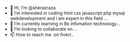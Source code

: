 - 👋 Hi, I’m @sherazraza
- 👀 I’m interested in  coding html css javascript php mysql webdevelopment and i am expert in this field ...
- 🌱 I’m currently learning  in Bs infomation technology...
- 💞️ I’m looking to collaborate on ...
- 📫 How to reach me .on fiverr..

<!---
sherazraza/sherazraza is a ✨ special ✨ repository because its `README.md` (this file) appears on your GitHub profile.
You can click the Preview link to take a look at your changes.
--->
